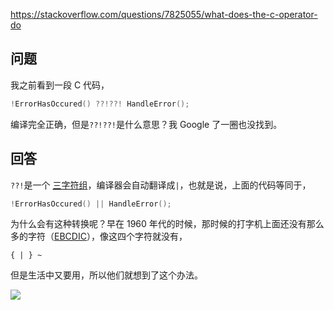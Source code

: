 <https://stackoverflow.com/questions/7825055/what-does-the-c-operator-do>

## 问题

我之前看到一段 C 代码，

```c
!ErrorHasOccured() ??!??! HandleError();
```

编译完全正确，但是`??!??!`是什么意思？我 Google 了一圈也没找到。

## 回答

`??!`是一个 [三字符组](https://zh.wikipedia.org/wiki/%E4%B8%89%E5%AD%97%E7%AC%A6%E7%BB%84%E4%B8%8E%E5%8F%8C%E5%AD%97%E7%AC%A6%E7%BB%84)，编译器会自动翻译成`|`，也就是说，上面的代码等同于，

```c
!ErrorHasOccured() || HandleError();
```

为什么会有这种转换呢？早在 1960 年代的时候，那时候的打字机上面还没有那么多的字符（[EBCDIC](https://zh.wikipedia.org/wiki/EBCDIC)），像这四个字符就没有，

```
{ | } ~ 
```

但是生活中又要用，所以他们就想到了这个办法。

![](https://github.com/Hapoa/stackoverflow-top-cpp/blob/master/image/003.png)

